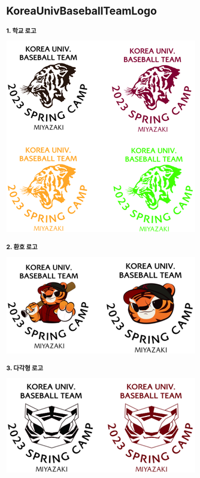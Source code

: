 # KoreaUnivBaseballTeamLogo

### 1. 학교 로고
![univ_logo](https://github.com/BrawnyClover/KoreaUnivBaseballTeamLogo/blob/main/univ_logo.jpg)

### 2. 환호 로고
![hwanho_logo](https://github.com/BrawnyClover/KoreaUnivBaseballTeamLogo/blob/main/hwanho_logo.jpg)

### 3. 다각형 로고
![line_logo](https://github.com/BrawnyClover/KoreaUnivBaseballTeamLogo/blob/main/line_logo.jpg)
